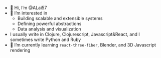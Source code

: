 - 👋 Hi, I’m @ALai57
- 👀 I’m interested in 
   - Building scalable and extensible systems
   - Defining powerful abstractions
   - Data analysis and visualization
- I usually write in Clojure, Clojurescript, Javascript&React, and I sometimes write Python and Ruby
- 🌱 I’m currently learning `react-three-fiber`, Blender, and 3D Javascript rendering

<!---
ALai57/ALai57 is a ✨ special ✨ repository because its `README.md` (this file) appears on your GitHub profile.
You can click the Preview link to take a look at your changes.
--->
